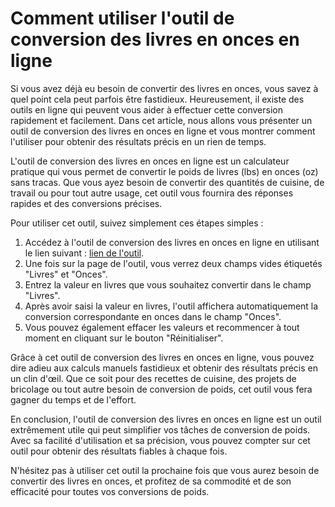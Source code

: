 Comment utiliser l'outil de conversion des livres en onces en ligne
===================================================================

Si vous avez déjà eu besoin de convertir des livres en onces, vous savez à quel point cela peut parfois être fastidieux. Heureusement, il existe des outils en ligne qui peuvent vous aider à effectuer cette conversion rapidement et facilement. Dans cet article, nous allons vous présenter un outil de conversion des livres en onces en ligne et vous montrer comment l'utiliser pour obtenir des résultats précis en un rien de temps.

L'outil de conversion des livres en onces en ligne est un calculateur pratique qui vous permet de convertir le poids de livres (lbs) en onces (oz) sans tracas. Que vous ayez besoin de convertir des quantités de cuisine, de travail ou pour tout autre usage, cet outil vous fournira des réponses rapides et des conversions précises.

Pour utiliser cet outil, suivez simplement ces étapes simples :

1. Accédez à l'outil de conversion des livres en onces en ligne en utilisant le lien suivant : [lien de l'outil](https://www.onlinecalculatorsfree.com/fr/convert/pounds-to-ounces.html).
2. Une fois sur la page de l'outil, vous verrez deux champs vides étiquetés "Livres" et "Onces".
3. Entrez la valeur en livres que vous souhaitez convertir dans le champ "Livres".
4. Après avoir saisi la valeur en livres, l'outil affichera automatiquement la conversion correspondante en onces dans le champ "Onces".
5. Vous pouvez également effacer les valeurs et recommencer à tout moment en cliquant sur le bouton "Réinitialiser".

Grâce à cet outil de conversion des livres en onces en ligne, vous pouvez dire adieu aux calculs manuels fastidieux et obtenir des résultats précis en un clin d'œil. Que ce soit pour des recettes de cuisine, des projets de bricolage ou tout autre besoin de conversion de poids, cet outil vous fera gagner du temps et de l'effort.

En conclusion, l'outil de conversion des livres en onces en ligne est un outil extrêmement utile qui peut simplifier vos tâches de conversion de poids. Avec sa facilité d'utilisation et sa précision, vous pouvez compter sur cet outil pour obtenir des résultats fiables à chaque fois.

N'hésitez pas à utiliser cet outil la prochaine fois que vous aurez besoin de convertir des livres en onces, et profitez de sa commodité et de son efficacité pour toutes vos conversions de poids.